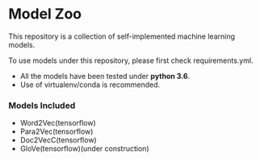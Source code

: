 # Model Zoo
This repository is a collection of self-implemented machine learning models.

To use models under this repository, please first check requirements.yml.
- All the models have been tested under **python 3.6**.
- Use of virtualenv/conda is recommended.

### Models Included
- Word2Vec(tensorflow)
- Para2Vec(tensorflow)
- Doc2VecC(tensorflow)
- GloVe(tensorflow)(under construction)